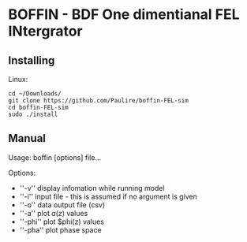 # BOFFIN - BDF One dimentianal FEL INtergrator

## Installing
Linux:

```
cd ~/Downloads/
git clone https://github.com/Paulire/boffin-FEL-sim
cd boffin-FEL-sim
sudo ./install
```

## Manual
 Usage: boffin [options] file...

 Options:
 * ''-v''	 display infomation while running model
 * ''-i''	 input file - this is assumed if no argument is given
 * ''-o''	 data output file (csv)
 * ''-a''  plot $a(z)$ values
 * ''-phi'' plot $phi(z) values
 * ''-pha'' plot phase space
